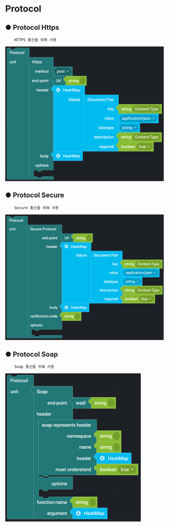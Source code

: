 # Protocol

## ● Protocol Https

        HTTPS 통신을 위해 사용

![](../../../img/assets/image%20%28211%29.png)

## ● Protocol Secure

        Secure 통신을 위해 사용

![](../../../img/assets/image%20%2892%29.png)

## ● Protocol Soap

        Soap 통신을 위해 사용

![](../../../img/assets/image%20%2847%29.png)
